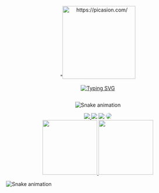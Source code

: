 <div align="center"> "<a href="https://picasion.com/"><img src="https://i.picasion.com/pic92/e5f3c17bb52b14b5fe090fd1b22b8a49.gif" width="200" height="200" border="0" alt="https://picasion.com/" /></a><br />

  [![Typing SVG](https://readme-typing-svg.herokuapp.com/?color=ff91a4&size=35&center=true&vCenter=true&width=1000&lines=Eae!+Prazer+me+chamo+Rhillary+Moramay;Sou+Poliglota+e+estudante+de+ADS;Sejam+Muito+Bem+Vindos(a)!!!;Bora+Codar!+:%29)](https://git.io/typing-svg)
  ## 
 
<div align="center">

  ![Snake animation](https://github.com/RhillaryMay/RhillaryMay/blob/output/github-contribution-grid-snake.svg)
  
</div>


 <div align="center"> 
<a href="https://instagram.com/rhillary_may?igshid=MzNlNGNkZWQ4Mg==" target="_blank"><img src="https://img.shields.io/badge/-Instagram-%23E4405F?style=for-the-badge&logo=instagram&logoColor=white"</a>
<a href="https://www.youtube.com/channel/UCeRuU9ngE5YNPMFSXiX4YoQ" target="_blank"><img src="https://img.shields.io/badge/YouTube-FF0000?style=for-the-badge&logo=youtube&logoColor=white" target="_blank"></a>
<a href = "https://mail.google.com/mail/u/1/?ogbl#inbox"> <img src="https://img.shields.io/badge/-Gmail-%23333?style=for-the-badge&logo=gmail&logoColor=white" target="_blank"></a>
<a href="https://www.linkedin.com/in/rhillary-moramay-499366245" target="_blank"><img src="https://img.shields.io/badge/-LinkedIn-%230077B5?style=for-the-badge&logo=linkedin&logoColor=white" style="border-radius: 30px" target="_blank"></a> 
 </div>

 </div>

<div align="center">
  <a href="https://github.com/RhillaryMay">
    <img height="150em" src="https://github-readme-stats.vercel.app/api?username=RhillaryMay&count_private=true&include_all_commits=true&show_icons=true&theme=dracula&hide_border=false&show_owner=true"/>
    <img height="150em" src="https://github-readme-stats.vercel.app/api/top-langs/?username=RhillaryMay&theme=dracula&hide_border=false&&layout=compact"/>
  </a>
</div>


<p align="center"> 

  ![Snake animation](https://github.com/rhillarymay/rhillarymay/blob/output/github-contribution-grid-snake.svg)
 </p>
